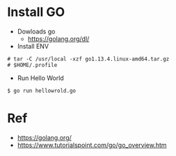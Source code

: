 # Install GO
* Dowloads go
    * https://golang.org/dl/
* Install ENV
```
# tar -C /usr/local -xzf go1.13.4.linux-amd64.tar.gz
# $HOME/.profile
```
* Run Hello World
```
$ go run hellowrold.go
```

# Ref
* https://golang.org/
* https://www.tutorialspoint.com/go/go_overview.htm